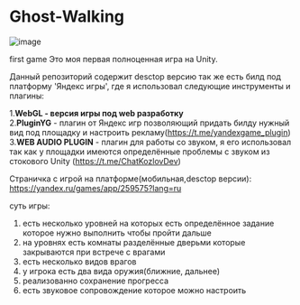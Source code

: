 # Ghost-Walking
![image](https://github.com/itkek3/Ghost-Walking/assets/88595775/7705625a-e9da-42a6-934e-4a27b77826c2)

first game
Это моя первая полноценная игра на Unity.<br>


Данный репозиторий содержит desctop версию так же есть билд под платформу 'Яндекс игры', где я использовал следующие инструменты и плагины:<br>

1.<b>WebGL - версия игры под web разработку</b><br>
2.<b>PluginYG</b> - плагин от Яндекс игр позволяющий придать билду нужный вид под площадку и настроить рекламу(https://t.me/yandexgame_plugin)<br>
3.<b>WEB AUDIO PLUGIN</b> - плагин для работы со звуком, я его использовал так как у площадки имеются определённые проблемы с звуком из стокового Unity (https://t.me/ChatKozlovDev)<br>

Страничка с игрой на платформе(мобильная,desctop версии): https://yandex.ru/games/app/259575?lang=ru 

суть игры:
1. есть несколько уровней на которых есть определённое задание которое нужно выполнить чтобы пройти дальше
2. на уровнях есть комнаты разделённые дверьми которые закрываются при встрече с врагами
3. есть несколько видов врагов
4. у игрока есть два вида оружия(ближние, дальнее)
5. реализованно сохранение прогресса
6. есть звуковое сопровождение которое можно настроить
